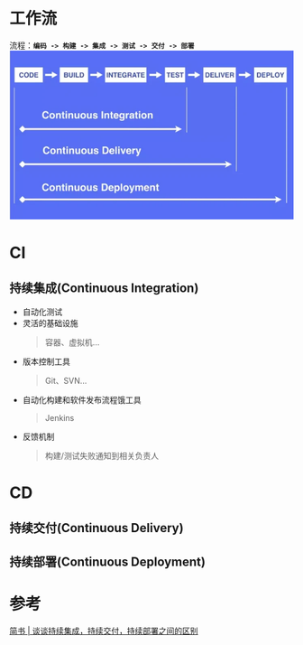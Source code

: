 # 工作流
流程：**`编码 -> 构建 -> 集成 -> 测试 -> 交付 -> 部署`**
![CI/CD](./CICD.webp)
# CI
## 持续集成(Continuous Integration)
  - 自动化测试
  - 灵活的基础设施
    > 容器、虚拟机...
  - 版本控制工具
    > Git、SVN...
  - 自动化构建和软件发布流程饿工具
    > Jenkins
  - 反馈机制
    > 构建/测试失败通知到相关负责人
# CD
## 持续交付(Continuous Delivery)
## 持续部署(Continuous Deployment)
# 参考
[简书 | 谈谈持续集成，持续交付，持续部署之间的区别](https://www.jianshu.com/p/2c6ebe34744a)